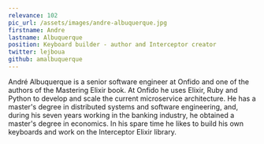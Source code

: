 ```yaml
---
relevance: 102
pic_url: /assets/images/andre-albuquerque.jpg
firstname: Andre
lastname: Albuquerque
position: Keyboard builder - author and Interceptor creator
twitter: lejboua
github: amalbuquerque
---
```


<p>André Albuquerque is a senior software engineer at Onfido and one of the authors of the Mastering Elixir book. At Onfido he uses Elixir, Ruby and Python to develop and scale the current microservice architecture. He has a master's degree in distributed systems and software engineering, and, during his seven years working in the banking industry, he obtained a master's degree in economics. In his spare time he likes to build his own keyboards and work on the Interceptor Elixir library.
</p>
